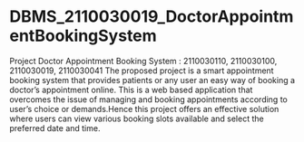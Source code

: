 # DBMS_2110030019_DoctorAppointmentBookingSystem

Project Doctor Appointment Booking System : 2110030110, 2110030100, 2110030019, 2110030041 
The proposed project is a smart appointment booking system that provides patients or any user an easy way of booking a doctor’s appointment online.
This is a web based application that overcomes the issue of managing and booking appointments according to user’s choice or demands.Hence this project offers an effective solution where users can view various booking slots available and select the preferred date and time.
